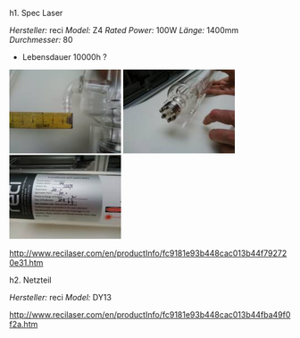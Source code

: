 h1. Spec Laser

*Hersteller:* reci
*Model:* Z4
*Rated Power:* 100W
*Länge:* 1400mm
*Durchmesser:* 80
* Lebensdauer 10000h ?

![](images/img_20140709_211028.jpg) ![](images/img_20140709_211154.jpg) ![](images/img_20140709_211251.jpg)


http://www.recilaser.com/en/productInfo/fc9181e93b448cac013b44f792720e31.htm


h2. Netzteil 

*Hersteller:* reci
*Model:* DY13

http://www.recilaser.com/en/productInfo/fc9181e93b448cac013b44fba49f0f2a.htm


